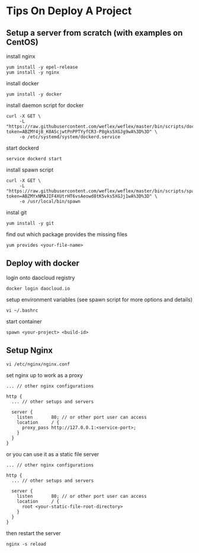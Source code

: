 Tips On Deploy A Project
====


Setup a server from scratch (with examples on CentOS)
----

install nginx

    yum install -y epel-release
    yum install -y nginx
    
install docker

    yum install -y docker

install daemon script for docker

    curl -X GET \
         -L "https://raw.githubusercontent.com/weflex/weflex/master/bin/scripts/dockerd.service?token=ABZMY4j8_K0AScjwtPnPPTYyfCR3-P8gks5XGJg9wA%3D%3D" \
         -o /etc/systemd/system/dockerd.service
         
start dockerd

    service dockerd start
    
install spawn script

    curl -X GET \
         -L "https://raw.githubusercontent.com/weflex/weflex/master/bin/scripts/spawn?token=ABZMYxNMAJIF4XUtrHT6vsAeowd8tK5vks5XGJj1wA%3D%3D" \
         -o /usr/local/bin/spawn

instal git

    yum install -y git

find out which package provides the missing files

    yum provides <your-file-name>


Deploy with docker
----

login onto daocloud registry

    docker login daocloud.io
    
setup environment variables (see spawn script for more options and details)

    vi ~/.bashrc
    
start container

    spawn <your-project> <build-id>


Setup Nginx
----

    vi /etc/nginx/nginx.conf

set nginx up to work as a proxy

    ... // other nginx configurations
    
    http {
      ... // other setups and servers
      
      server {
        listen       80; // or other port user can access
        location     / {
          proxy_pass http://127.0.0.1:<service-port>;
        }
      }
    }

or you can use it as a static file server

    ... // other nginx configurations
    
    http {
      ... // other setups and servers
      
      server {
        listen       80; // or other port user can access
        location     / {
          root <your-static-file-root-directory>
        }
      }
    }

then restart the server

    nginx -s reload
